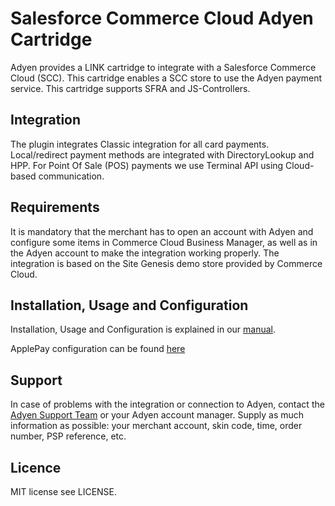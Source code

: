# Salesforce Commerce Cloud Adyen Cartridge

Adyen provides a LINK cartridge to integrate with a Salesforce Commerce Cloud (SCC). This cartridge enables a SCC store to use the Adyen payment service. This cartridge supports SFRA and JS-Controllers.

## Integration
The plugin integrates Classic integration for all card payments. Local/redirect payment methods are integrated with DirectoryLookup and HPP. For Point Of Sale (POS) payments we use Terminal API using Cloud-based communication. 

## Requirements
  
It is mandatory that the merchant has to open an account with Adyen and configure some items in Commerce Cloud Business Manager, as well as in the Adyen account to make the integration working properly.
The integration is based on the Site Genesis demo store provided by Commerce Cloud.
  
## Installation, Usage and Configuration

Installation, Usage and Configuration is explained in our [manual](https://docs.adyen.com/developers/plug-ins-and-partners/salesforce-commerce-cloud).

ApplePay configuration can be found [here](documentation/ApplePay.md)

## Support
  
In case of problems with the integration or connection to Adyen, contact the [Adyen Support Team](mailto:support@adyen.com) or your Adyen account manager.
Supply as much information as possible: your merchant account, skin code, time, order number, PSP reference, etc.

## Licence
  
MIT license see LICENSE.
